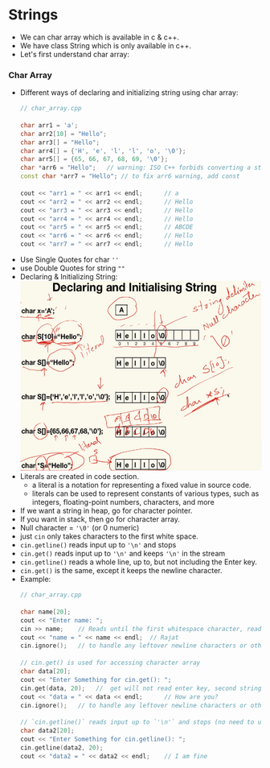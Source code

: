 # Strings

- We can char array which is available in c & c++.
- We have class String which is only available in c++.
- Let's first understand char array:

### Char Array

- Different ways of declaring and initializing string using char array:
    ```cpp
    // char_array.cpp

    char arr1 = 'a';
    char arr2[10] = "Hello";
    char arr3[] = "Hello";
    char arr4[] = {'H', 'e', 'l', 'l', 'o', '\0'};
    char arr5[] = {65, 66, 67, 68, 69, '\0'};
    char *arr6 = "Hello";   // warning: ISO C++ forbids converting a string constant to 'char*'
    const char *arr7 = "Hello"; // to fix arr6 warning, add const

    cout << "arr1 = " << arr1 << endl;      // a
    cout << "arr2 = " << arr2 << endl;      // Hello
    cout << "arr3 = " << arr3 << endl;      // Hello
    cout << "arr4 = " << arr4 << endl;      // Hello
    cout << "arr5 = " << arr5 << endl;      // ABCDE
    cout << "arr6 = " << arr6 << endl;      // Hello
    cout << "arr7 = " << arr7 << endl;      // Hello
    ```
- Use Single Quotes for char `''`
- use Double Quotes for string `""`
- Declaring & Initializing String:  
    <img src="images/char_array.jpg" alt="Char Array" width="500">
- Literals are created in code section.
    -  a literal is a notation for representing a fixed value in source code.
    -  literals can be used to represent constants of various types, such as integers, floating-point numbers, characters, and more
- If we want a string in heap, go for character pointer.
- If you want in stack, then go for character array.
- Null character = `'\0'` (or 0 numeric)
- just `cin` only takes characters to the first white space.
- `cin.getline()` reads input up to `'\n'` and stops
- `cin.get()` reads input up to `'\n'` and keeps `'\n'` in the stream
- `cin.getline()` reads a whole line, up to, but not including the Enter key.
- `cin.get()` is the same, except it keeps the newline character. 
- Example:
    ```cpp
    // char_array.cpp

    char name[20];
    cout << "Enter name: "; 
    cin >> name;    // Reads until the first whitespace character, read only first word not whole sentence
    cout << "name = " << name << endl;  // Rajat
    cin.ignore();   // to handle any leftover newline characters or other unwanted characters in the input buffer

    // cin.get() is used for accessing character array
    char data[20];
    cout << "Enter Something for cin.get(): ";
    cin.get(data, 20);   //  get will not read enter key, second string will take that enter as '\n' string
    cout << "data = " << data << endl;      // How are you?
    cin.ignore();   // to handle any leftover newline characters or other unwanted characters in the input buffer

    // `cin.getline()` reads input up to `'\n'` and stops (no need to use cin.ignore())
    char data2[20];
    cout << "Enter Something for cin.getline(): ";
    cin.getline(data2, 20);
    cout << "data2 = " << data2 << endl;    // I am fine
    ```

